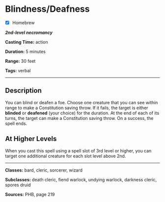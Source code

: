 # Blindness/Deafness

- [x] Homebrew

***2nd-level necromancy***

**Casting Time:** action

**Duration:** 5 minutes

**Range:** 30 feet

**Tags:** verbal

---

## Description
You can blind or deafen a foe.
Choose one creature that you can see within range to make a Constitution saving throw.
If it fails, the target is either **blinded** or **deafened** (your choice) for the duration.
At the end of each of its turns, the target can make a Constitution saving throw.
On a success, the spell ends.

## At Higher Levels
When you cast this spell using a spell slot of 3rd level or higher, you can target one additional creature for each slot level above 2nd.

---

**Classes:** bard, cleric, sorcerer, wizard

**Subclasses:** death cleric, fiend warlock, undying warlock, darkness cleric, spores druid

**Sources:** PHB, page 219
